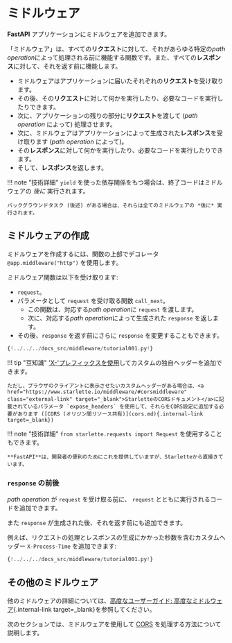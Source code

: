 # ミドルウェア

**FastAPI** アプリケーションにミドルウェアを追加できます。

「ミドルウェア」は、すべての**リクエスト**に対して、それがあらゆる特定の*path operation*によって処理される前に機能する関数です。また、すべての**レスポンス**に対して、それを返す前に機能します。

* ミドルウェアはアプリケーションに届いたそれぞれの**リクエスト**を受け取ります。
* その後、その**リクエスト**に対して何かを実行したり、必要なコードを実行したりできます。
* 次に、アプリケーションの残りの部分に**リクエスト**を渡して (*path operation* によって) 処理させます。
* 次に、ミドルウェアはアプリケーションによって生成された**レスポンス**を受け取ります (*path operation* によって)。
* その**レスポンス**に対して何かを実行したり、必要なコードを実行したりできます。
* そして、**レスポンス**を返します。

!!! note "技術詳細"
    `yield` を使った依存関係をもつ場合は、終了コードはミドルウェアの *後に* 実行されます。

    バックグラウンドタスク (後述) がある場合は、それらは全てのミドルウェアの *後に* 実行されます。

## ミドルウェアの作成

ミドルウェアを作成するには、関数の上部でデコレータ `@app.middleware("http")` を使用します。

ミドルウェア関数は以下を受け取ります:

* `request`。
* パラメータとして `request` を受け取る関数 `call_next`。
    * この関数は、対応する*path operation*に `request` を渡します。
    * 次に、対応する*path operation*によって生成された `response` を返します。
* その後、`response` を返す前にさらに `response` を変更することもできます。

```Python hl_lines="8-9  11  14"
{!../../../docs_src/middleware/tutorial001.py!}
```

!!! tip "豆知識"
    <a href="https://developer.mozilla.org/en-US/docs/Web/HTTP/Headers" class="external-link" target="_blank">'X-'プレフィックスを使用</a>してカスタムの独自ヘッダーを追加できます。

    ただし、ブラウザのクライアントに表示させたいカスタムヘッダーがある場合は、<a href="https://www.starlette.io/middleware/#corsmiddleware" class="external-link" target="_blank">StarletteのCORSドキュメント</a>に記載されているパラメータ `expose_headers` を使用して、それらをCORS設定に追加する必要があります ([CORS (オリジン間リソース共有)](cors.md){.internal-link target=_blank}) 

!!! note "技術詳細"
    `from starlette.requests import Request` を使用することもできます。

    **FastAPI**は、開発者の便利のためにこれを提供していますが、Starletteから直接きています。

### `response` の前後

*path operation* が `request` を受け取る前に、 `request` とともに実行されるコードを追加できます。

また `response` が生成された後、それを返す前にも追加できます。

例えば、リクエストの処理とレスポンスの生成にかかった秒数を含むカスタムヘッダー `X-Process-Time` を追加できます:

```Python hl_lines="10  12-13"
{!../../../docs_src/middleware/tutorial001.py!}
```

## その他のミドルウェア

他のミドルウェアの詳細については、[高度なユーザーガイド: 高度なミドルウェア](../advanced/middleware.md){.internal-link target=_blank}を参照してください。

次のセクションでは、ミドルウェアを使用して <abbr title="Cross-Origin Resource Sharing">CORS</abbr> を処理する方法について説明します。
